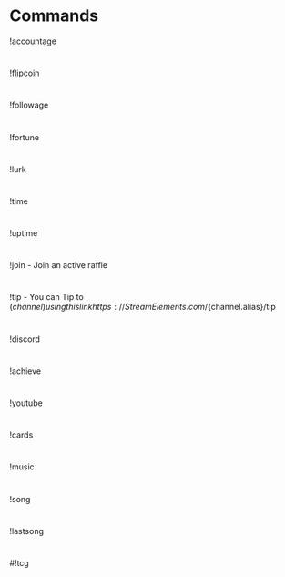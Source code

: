 # Commands

!accountage
#
!flipcoin
#
!followage
#
!fortune
#
!lurk
#
!time
#
!uptime
#
!join - Join an active raffle
#
!tip - You can Tip to $(channel) using this link https://StreamElements.com/${channel.alias}/tip
#
!discord
#
!achieve
#
!youtube
#
!cards
#
!music
#
!song
#
!lastsong
#
#!tcg
#
